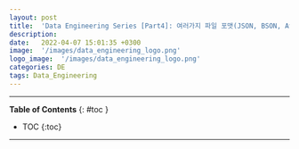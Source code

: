 ```yaml
---
layout: post
title:  'Data Engineering Series [Part4]: 여러가지 파일 포맷(JSON, BSON, Avro, Parquet)'
description: 
date:   2022-04-07 15:01:35 +0300
image:  '/images/data_engineering_logo.png'
logo_image:  '/images/data_engineering_logo.png'
categories: DE
tags: Data_Engineering
---
```

---

**Table of Contents**
{: #toc }
*  TOC
{:toc}

---

